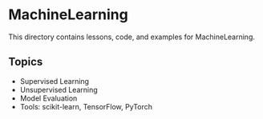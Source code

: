 # MachineLearning 
This directory contains lessons, code, and examples for MachineLearning. 
 
## Topics 
- Supervised Learning 
- Unsupervised Learning 
- Model Evaluation 
- Tools: scikit-learn, TensorFlow, PyTorch 
